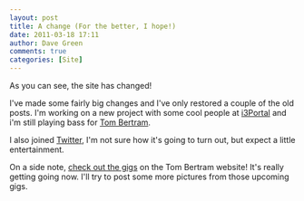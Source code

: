 ```yaml
---
layout: post
title: A change (For the better, I hope!)
date: 2011-03-18 17:11
author: Dave Green
comments: true
categories: [Site]
---
```

As you can see, the site has changed!

I've made some fairly big changes and I've only restored a couple of the old posts. I'm working on a new project with some cool people at [i3Portal](http://www.i3portal.co.uk/) and i'm still playing bass for [Tom Bertram](http://www.tombertram.co.uk/).

I also joined [Twitter](http://twitter.com/#!/neongreenie), I'm not sure how it's going to turn out, but expect a little entertainment.

On a side note, [check out the gigs](http://www.tombertram.co.uk/shows/) on the Tom Bertram website! It's really getting going now. I'll try to post some more pictures from those upcoming gigs.